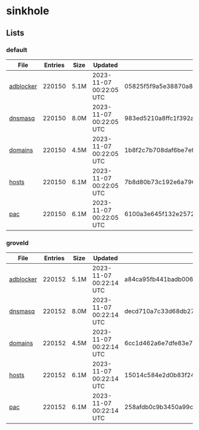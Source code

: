 # sinkhole

## Lists

### default

|File|Entries|Size|Updated|Hash|
|-|-|-|-|-|
|[adblocker](https://raw.githubusercontent.com/groveld/sinkhole/lists/default/adblocker.txt)|220150|5.1M|2023-11-07 00:22:05 UTC|05825f5f9a5e38870a8358507d67ffb01c66ec15dd0ab98fbf8ad4dddb9eea5a|
|[dnsmasq](https://raw.githubusercontent.com/groveld/sinkhole/lists/default/dnsmasq.txt)|220150|8.0M|2023-11-07 00:22:05 UTC|983ed5210a8ffc1f392a47b880920b1176e8ea534697f4d22ba7cd0d80e59516|
|[domains](https://raw.githubusercontent.com/groveld/sinkhole/lists/default/domains.txt)|220150|4.5M|2023-11-07 00:22:05 UTC|1b8f2c7b708daf6be7efac8951334bb95e57f61d14f5f8aeeba073967455c865|
|[hosts](https://raw.githubusercontent.com/groveld/sinkhole/lists/default/hosts.txt)|220150|6.1M|2023-11-07 00:22:05 UTC|7b8d80b73c192e6a79605288f20a515ef817ccaf3f30b0565bcfa9b228314263|
|[pac](https://raw.githubusercontent.com/groveld/sinkhole/lists/default/pac.txt)|220150|6.1M|2023-11-07 00:22:05 UTC|6100a3e645f132e2572df9b7fe484a9d1cfa279d67de7ebe96537de7da140156|

### groveld

|File|Entries|Size|Updated|Hash|
|-|-|-|-|-|
|[adblocker](https://raw.githubusercontent.com/groveld/sinkhole/lists/groveld/adblocker.txt)|220152|5.1M|2023-11-07 00:22:14 UTC|a84ca95fb441badb0061a695359eefc0474fb6e8ea244b6c8c544e8e69275cd8|
|[dnsmasq](https://raw.githubusercontent.com/groveld/sinkhole/lists/groveld/dnsmasq.txt)|220152|8.0M|2023-11-07 00:22:14 UTC|decd710a7c33d68db27f58a45b147bb874ab007cdf442c9af198a5d01ad6338e|
|[domains](https://raw.githubusercontent.com/groveld/sinkhole/lists/groveld/domains.txt)|220152|4.5M|2023-11-07 00:22:14 UTC|6cc1d462a6e7dfe83e70eb7f782354425c69779b7dba157cdb49c9761260e118|
|[hosts](https://raw.githubusercontent.com/groveld/sinkhole/lists/groveld/hosts.txt)|220152|6.1M|2023-11-07 00:22:14 UTC|15014c584e2d0b83f241a79d3b101a7b623415583989e900c485c19f26cc4af2|
|[pac](https://raw.githubusercontent.com/groveld/sinkhole/lists/groveld/pac.txt)|220152|6.1M|2023-11-07 00:22:14 UTC|258afdb0c9b3450a99c4dc7ea3c873be86a46b1a360500a6d2a909f25424eb71|
